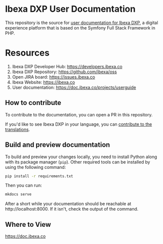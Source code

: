 # Ibexa DXP User Documentation

This repository is the source for [user documentation for Ibexa DXP](https://doc.ezplatform.com/projects/userguide/en/latest),
a digital experience platform that is based on the Symfony Full Stack Framework in PHP.

# Resources

1. Ibexa DXP Developer Hub: https://developers.ibexa.co
1. Ibexa DXP Repository: https://github.com/ibexa/oss
1. Open JIRA board: https://issues.ibexa.co
1. Ibexa Website: https://ibexa.co
1. User documentation: https://doc.ibexa.co/projects/userguide

## How to contribute

To contribute to the documentation, you can open a PR in this repository.

If you'd like to see Ibexa DXP in your language, you can [contribute to the translations](https://doc.ibexa.co/en/latest/resources/contributing/contribute_translations/).

## Build and preview documentation

To build and preview your changes locally, you need to install Python along with its package manager (`pip`).
Other required tools can be installed by using the following command:

```bash
pip install -r requirements.txt
```

Then you can run:

```bash
mkdocs serve
```

After a short while your documentation should be reachable at http://localhost:8000.
If it isn't, check the output of the command.

## Where to View

https://doc.ibexa.co

